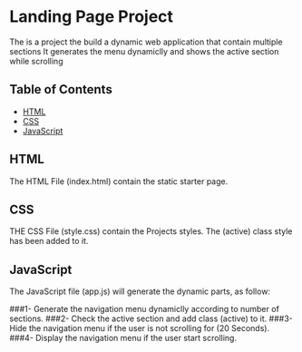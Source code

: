 # Landing Page Project
The is a project the build a dynamic web application that contain multiple sections
It generates the menu dynamiclly and shows the active section while scrolling
## Table of Contents

* [HTML](#HTML)
* [CSS](#CSS)
* [JavaScript](#JavaScript)

## HTML

The HTML File (index.html) contain the static starter page.

## CSS

THE CSS File (style.css) contain the Projects styles.
The (active) class style has been added to it.

## JavaScript

The JavaScript file (app.js) will generate the dynamic parts, as follow:

###1- Generate the navigation menu dynamiclly according to number of sections.
###2- Check the active section and add class (active) to it.
###3- Hide the navigation menu if the user is not scrolling for (20 Seconds).
###4- Display the navigation menu if the user start scrolling.
